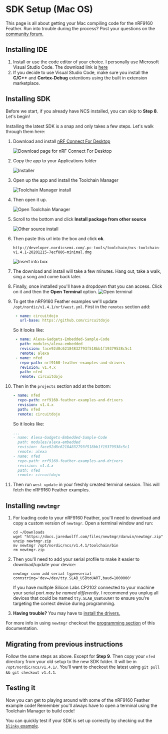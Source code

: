 # SDK Setup (Mac OS)

This page is all about getting your Mac compiling code for the nRF9160 Feather. Run into trouble during the process? Post your questions on the [community forum.](https://community.jaredwolff.com)

## Installing IDE
1. Install or use the code editor of your choice. I personally use Microsoft Visual Studio Code. The download link is [here](https://code.visualstudio.com/docs/?dv=osx)
1. If you decide to use Visual Studio Code, make sure you install the **C/C++** and **Cortex-Debug** extentions using the built in extension marketplace.

## Installing SDK

Before we start, if you already have NCS installed, you can skip to **Step 8**. Let's begin!

Installing the latest SDK is a snap and only takes a few steps. Let's walk through them here:

1. Download and install [nRF Connect For Desktop](https://www.nordicsemi.com/Software-and-tools/Development-Tools/nRF-Connect-for-desktop/Download#infotabs)
   
   ![Download page for nRF Connect For Desktop](img/sdk-setup-mac/nrf-connect-desktop-download.png)

2. Copy the app to your Applications folder

   ![Installer](img/sdk-setup-mac/copy-to-appliations.png)

3. Open up the app and install the Toolchain Manager

   ![Toolchain Manager install](img/sdk-setup-mac/toolchain-manager.png)

4. Then open it up.

   ![Open Toolchain Manager](img/sdk-setup-mac/open-toolchain-manager.png)

5. Scroll to the bottom and click **Install package from other source**

   ![Other source install](img/sdk-setup-mac/other-source-install.png)

6. Then paste this url into the box and click **ok**.

   ```
   http://developer.nordicsemi.com/.pc-tools/toolchain/ncs-toolchain-v1.4.1-20201215-7ecf886-minimal.dmg
   ```

   ![Insert into box](img/sdk-setup-mac/path-to-sdk-toolchain.png)

7. The download and install will take a few minutes. Hang out, take a walk, sing a song and come back later.
8. Finally, once installed you'll have a dropdown that you can access. Click on it and then the **Open Terminal** option.
   ![Open terminal](img/sdk-setup-mac/open-terminal.png)

9. To get the nRF9160 Feather examples we'll update `/opt/nordic/v1.4.1/nrf/west.yml`. First in the `remotes` section add:

   ```yaml
    - name: circuitdojo
      url-base: https://github.com/circuitdojo
   ```

   So it looks like:

   ```yaml
    - name: Alexa-Gadgets-Embedded-Sample-Code
      path: modules/alexa-embedded
      revision: face92d8c62184832793f518bb1f19379538c5c1
      remote: alexa
    - name: nfed
      repo-path: nrf9160-feather-examples-and-drivers
      revision: v1.4.x
      path: nfed
      remote: circuitdojo
   ```

10. Then in the `projects` section add at the bottom:

    ```yaml
    - name: nfed
      repo-path: nrf9160-feather-examples-and-drivers
      revision: v1.4.x
      path: nfed
      remote: circuitdojo
    ```

    So it looks like:

    ```yaml
    ...
    - name: Alexa-Gadgets-Embedded-Sample-Code
      path: modules/alexa-embedded
      revision: face92d8c62184832793f518bb1f19379538c5c1
      remote: alexa
    - name: nfed
      repo-path: nrf9160-feather-examples-and-drivers
      revision: v1.4.x
      path: nfed
      remote: circuitdojo
    ```
    
11. Then run `west update` in your freshly created terminal session. This will fetch the nRF9160 Feather examples.

## Installing `newtmgr`

1. For loading code to your nRF9160 Feather, you'll need to download and copy a custom version of `newtmgr`. Open a terminal window and run:

   ```
   cd ~/Downloads
   wget "https://docs.jaredwolff.com/files/newtmgr/darwin/newtmgr.zip"
   unzip newtmgr.zip
   mv newtmgr /opt/nordic/ncs/v1.4.1/toolchain/bin
   rm newtmgr.zip
   ```

2. Then you'll need to add your serial profile to make it easier to download/update your device:
   ```
   newtmgr conn add serial type=serial connstring='dev=/dev/tty.SLAB_USBtoUART,baud=1000000'
   ```
   If you have multiple Silicon Labs CP2102 connected to your machine your serial port *may be named differently*. I recommend you unplug all devices that could be named `tty.SLAB_USBtoUART` to ensure you're targeting the correct device during programming.
3. **Having trouble?** You may have to [install the drivers.](https://www.silabs.com/products/development-tools/software/usb-to-uart-bridge-vcp-drivers)

For more info in using `newtmgr` checkout the [programming section](nrf9160-programming-and-debugging.md#booloader-use) of this documentation.

## Migrating from previous instructions

Follow the same steps as above. Except for **Step 9**.  Then copy your `nfed` directory from your old setup to the new SDK folder. It will be in `/opt/nordic/ncs/v1.4.1/`. You'll want to checkout the latest using `git pull && git checkout v1.4.1`. 

## Testing it

Now you can get to playing around with some of the nRF9160 Feather example code! Remember you'll always have to open a terminal using the Toolchain Manager to build code!

You can quickly test if your SDK is set up correctly by checking out the [`blinky` example](nrf9160-blinky-sample.md).